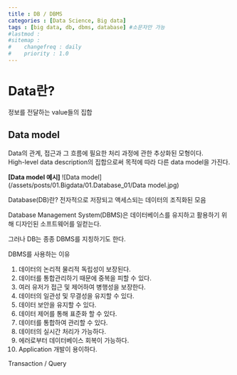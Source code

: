 ```yaml
---
title : DB / DBMS
categories : [Data Science, Big data]
tags : [big data, db, dbms, database] #소문자만 가능
#lastmod : 
#sitemap :
#    changefreq : daily
#    priority : 1.0
---
```


<!--
---
layout: categories
title: Categories
date : YYYY-MM-DD HH:MM:SS +/-TTTT
icon: fas fa-stream
---
-->

# Data란?

정보를 전달하는 value들의 집합

## Data model
Data의 관계, 접근과 그 흐름에 필요한 처리 과정에 관한 추상화된 모형이다.  
High-level data description의 집합으로써 목적에 따라 다른 data model을 가진다.  

**[Data model 예시]**
![Data model](/assets/posts/01.Bigdata/01.Database_01/Data model.jpg)
  

Database(DB)란? 전자적으로 저장되고 액세스되는 데이터의 조직화된 모음

Database Management System(DBMS)은 데이터베이스를 유지하고 활용하기 위해 디자인된 소프트웨어를 일컫는다.

그러나 DB는 종종 DBMS를 지칭하기도 한다.

  

DBMS를 사용하는 이유

1. 데이터의 논리적 물리적 독립성이 보장된다.
2. 데이터를 통합관리하기 때문에 중복을 피할 수 있다.
3. 여러 유저가 접근 및 제어하여 병행성을 보장한다.
4. 데이터의 일관성 및 무결성을 유지할 수 있다.
5. 데이터 보안을 유지할 수 있다.
6. 데이터 제어를 통해 표준화 할 수 있다.
7. 데이터를 통합하여 관리할 수 있다.
8. 데이터의 실시간 처리가 가능하다.
9. 에러로부터 데이터베이스 회복이 가능하다.
10. Application 개발이 용이하다.


Transaction / Query
